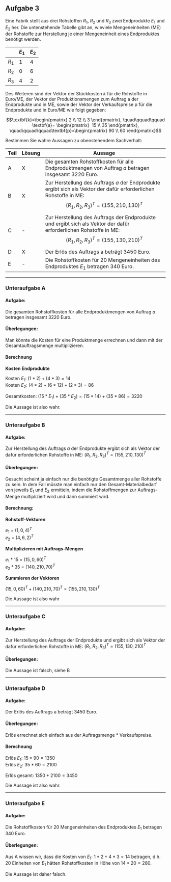 ## Aufgabe 3

Eine Fabrik stellt aus drei Rohstoffen $R_1$, $R_2$ und $R_3$ zwei Endprodukte $E_1$ und $E_2$ her. Die untenstehende Tabelle gibt an, wieviele Mengeneinheiten (ME) der Rohstoffe zur Herstellung je einer Mengeneinheit eines Endproduktes benötigt werden.

|       | $E_1$ | $E_2$ |
| ----- | ----- | ----- |
| $R_1$ | 1     | 4     |
| $R_2$ | 0     | 6     |
| $R_3$ | 4     | 2     |

Des Weiteren sind der Vektor der Stückkosten $k$ für die Rohstoffe in Euro/ME, der Vektor der Produktionsmengen zum Auftrag a der Endprodukte und in ME, sowie der Vektor der Verkaufspreise p für die Endprodukte und in Euro/ME wie folgt gegeben:

```math
\textbf{k}=\begin{pmatrix} 2 \\ 12 \\ 3 \end{pmatrix}, \quad\qquad\qquad \textbf{a}= \begin{pmatrix}  15 \\ 35 \end{pmatrix}, \quad\qquad\qquad\textbf{p}=\begin{pmatrix} 90 \\ 60 \end{pmatrix}
```

Bestimmen Sie wahre Aussagen zu obenstehendem Sachverhalt:

| Teil | Lösung | Aussage                                                                                                                                                                         |
| ---- | ------ | ------------------------------------------------------------------------------------------------------------------------------------------------------------------------------- |
| A    | X      | Die gesamten Rohstoffkosten für alle Endproduktmengen von Auftrag $a$ betragen insgesamt 3220 Euro.                                                                             |
| B    | X      | Zur Herstellung des Auftrags $a$ der Endprodukte ergibt sich als Vektor der dafür erforderlichen Rohstoffe in ME: $$\left(R_1, R_2, R_3\right)^T=\left(155, 210, 130\right)^T$$ |
| C    | -      | Zur Herstellung des Auftrags der Endprodukte und ergibt sich als Vektor der dafür erforderlichen Rohstoffe in ME: $$\left(R_1, R_2, R_3\right)^T=\left(155, 130, 210\right)^T$$ |
| D    | X      | Der Erlös des Auftrags a beträgt 3450 Euro.                                                                                                                                     |
| E    | -      | Die Rohstoffkosten für 20 Mengeneinheiten des Endproduktes $E_1$ betragen 340 Euro.                                                                                             |

---

### Unteraufgabe A

#### Aufgabe:

Die gesamten Rohstoffkosten für alle Endproduktmengen von Auftrag $a$ betragen insgesamt 3220 Euro.

#### Überlegungen:

Man könnte die Kosten für eine Produktmenge errechnen und dann mit der Gesamtauftragsmenge multiplizieren.

#### Berechnung

**Kosten Endprodukte**

Kosten $E_1$: $(1*2) + (4*3) = 14$\
Kosten $E_2$: $(4*2) + (6*12) + (2*3) = 86$

Gesamtkosten: $(15*E_1) + (35*E_2) = (15*14) + (35*86) = 3220$

Die Aussage ist also wahr.

---

### Unteraufgabe B

#### Aufgabe:

Zur Herstellung des Auftrags $a$ der Endprodukte ergibt sich als Vektor der dafür erforderlichen Rohstoffe in ME: $\left(R_1,R_2,R_3\right)^T=\left(155, 210, 130\right)^T$

#### Überlegungen:

Gesucht scheint ja einfach nur die benötigte Gesamtmenge aller Rohstoffe zu sein. In dem Fall müsste man einfach nur den Gesamt-Materialbedarf von jeweils $E_1$ und $E_2$ ermitteln, indem die Rohstoffmengen zur Auftrags-Menge multipliziert wird und dann summiert wird.

#### Berechnung:

**Rohstoff-Vektoren**

$e_1$ = $\left(1,0,4\right)^T$\
$e_2$ = $\left(4,6,2\right)^T$

**Multiplizieren mit Auftrags-Mengen**

$e_1 * 15$ = $\left(15,0,60\right)^T$\
$e_2 * 35$ = $\left(140,210,70\right)^T$

**Summieren der Vektoren**

$\left(15,0,60\right)^T + \left(140,210,70\right)^T = \left(155,210,130\right)^T$

Die Aussage ist also wahr

---

### Unteraufgabe C

#### Aufgabe:

Zur Herstellung des Auftrags der Endprodukte und ergibt sich als Vektor der dafür erforderlichen Rohstoffe in ME: $\left(R_1,R_2,R_3\right)^T=\left(155, 130, 210\right)^T$

#### Überlegungen:

Die Aussage ist falsch, siehe B

---

### Unteraufgabe D

#### Aufgabe:

Der Erlös des Auftrags a beträgt 3450 Euro.

#### Überlegungen:

Erlös errechnet sich einfach aus der Auftragsmenge * Verkaufspreise.

#### Berechnung

Erlös $E_1$: $15*90 = 1350$\
Erlös $E_2$: $35*60 = 2100$

Erlös gesamt: $1350 + 2100 = 3450$

Die Aussage ist also wahr.

---

### Unteraufgabe E

#### Aufgabe:

Die Rohstoffkosten für 20 Mengeneinheiten des Endproduktes $E_1$ betragen 340 Euro.

#### Überlegungen:

Aus A wissen wir, dass die Kosten von $E_1$: $1*2 + 4*3 = 14$ betragen, d.h. 20 Einheiten von $E_1$ hätten Rohstoffkosten in Höhe von $14 * 20 = 280$.

Die Aussage ist daher falsch.